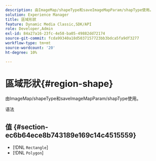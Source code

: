 ```yaml
---
description: 由ImageMap/shapeType和saveImageMapParam/shapType使用。
solution: Experience Manager
title: 區域形狀
feature: Dynamic Media Classic,SDK/API
role: Developer,Admin
exl-id: 84a27a16-23fc-4e58-ba05-49882dd72174
source-git-commit: fcda99340a18d5037157723bb3bdca5fa9df3277
workflow-type: tm+mt
source-wordcount: '20'
ht-degree: 10%

---
```


# 區域形狀{#region-shape}

由ImageMap/shapeType和saveImageMapParam/shapType使用。

语法

## 值 {#section-ec6b64ece8b743189e169c14c4515559}

* [!DNL `Rectangle`]
* [!DNL `Polygon`]

